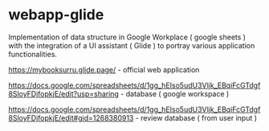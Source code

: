 # webapp-glide
Implementation of data structure in Google Workplace ( google sheets ) with the integration of a UI assistant ( Glide ) to portray various application functionalities. 

https://mybooksurru.glide.page/ - official web application

https://docs.google.com/spreadsheets/d/1gg_hEIso5udU3Vljk_EBqiFcGTdgf8SloyFDjfopkjE/edit?usp=sharing - database ( google workspace ) 

https://docs.google.com/spreadsheets/d/1gg_hEIso5udU3Vljk_EBqiFcGTdgf8SloyFDjfopkjE/edit#gid=1268380913 - review database ( from user input ) 
